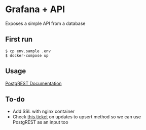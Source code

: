 # Grafana + API

Exposes a simple API from a database

## First run

```
$ cp env.sample .env
$ docker-compose up
```

## Usage

[PostgREST Documentation](http://postgrest.org/en/v5.1/api.html)

## To-do

* Add SSL with nginx container
* Check [this ticket](https://github.com/PostgREST/postgrest/issues/256) on updates to upsert method so we can use PostgREST as an input too
